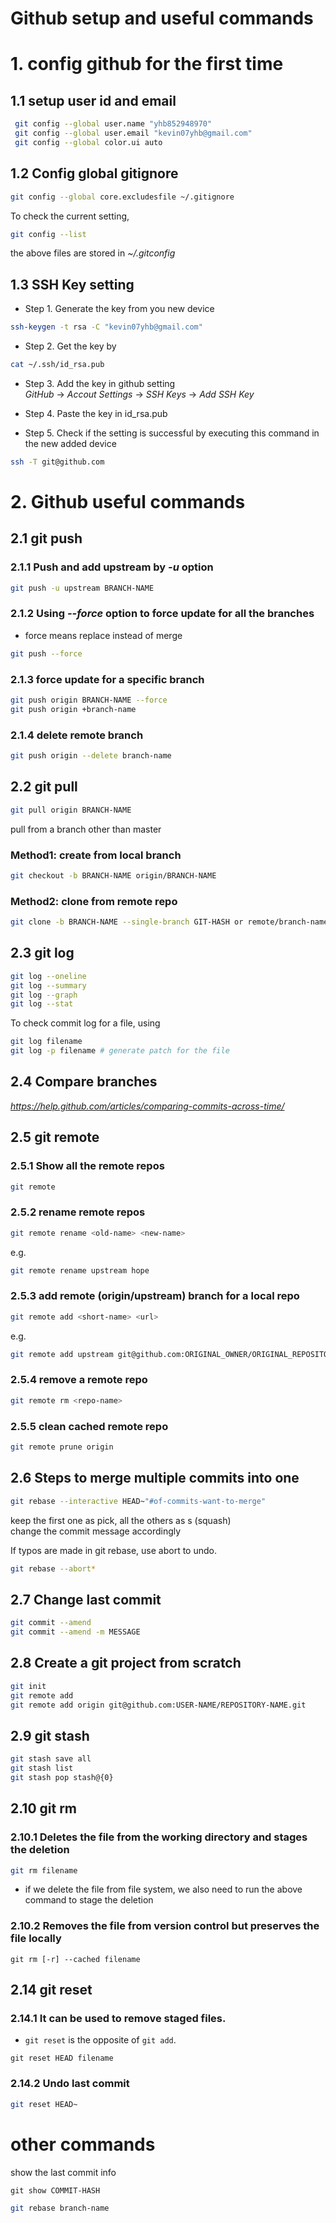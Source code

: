 Github setup and useful commands
================================

# 1. config github for the first time

## 1.1 setup user id and email
```bash
 git config --global user.name "yhb852948970" 
 git config --global user.email "kevin07yhb@gmail.com" 
 git config --global color.ui auto 
```
## 1.2 Config global gitignore
```bash
git config --global core.excludesfile ~/.gitignore
```

To check the current setting,
```bash
git config --list
```
the above files are stored in *~/.gitconfig* 

## 1.3 SSH Key setting
- Step 1. Generate the key from you new device
```bash
ssh-keygen -t rsa -C "kevin07yhb@gmail.com"
```
- Step 2. Get the key by 
```bash
cat ~/.ssh/id_rsa.pub 
```
- Step 3. Add the key in github setting <br />
*GitHub* -> *Accout Settings* -> *SSH Keys* -> *Add SSH Key*

- Step 4. Paste the key in id_rsa.pub
- Step 5. Check if the setting is successful by executing this command in the new added device
```bash
ssh -T git@github.com
```

# 2. Github useful commands

## 2.1 git push 
### 2.1.1 Push and add upstream by *-u* option
```bash
git push -u upstream BRANCH-NAME
```
### 2.1.2 Using *--force* option to force update for all the branches
- force means replace instead of merge
```bash
git push --force
```
### 2.1.3 force update for a specific branch
```bash
git push origin BRANCH-NAME --force
git push origin +branch-name
```
### 2.1.4 delete remote branch
```bash
git push origin --delete branch-name
```

## 2.2 git pull
```bash
git pull origin BRANCH-NAME
```
pull from a branch other than master <br />

### Method1: create from local branch
```bash
git checkout -b BRANCH-NAME origin/BRANCH-NAME
```
### Method2: clone from remote repo
```bash
git clone -b BRANCH-NAME --single-branch GIT-HASH or remote/branch-name 
```

## 2.3 git log
```bash
git log --oneline
git log --summary
git log --graph
git log --stat
```
To check commit log for a file, using
```bash
git log filename
git log -p filename # generate patch for the file
```

## 2.4 Compare branches
*https://help.github.com/articles/comparing-commits-across-time/*


## 2.5 git remote
### 2.5.1 Show all the remote repos
```bash
git remote 
```
### 2.5.2 rename remote repos
```bash
git remote rename <old-name> <new-name>
```
e.g. 
```bash
git remote rename upstream hope
```
### 2.5.3 add remote (origin/upstream) branch for a local repo
```bash
git remote add <short-name> <url>
```
e.g.
```bash
git remote add upstream git@github.com:ORIGINAL_OWNER/ORIGINAL_REPOSITORY.git
```
### 2.5.4 remove a remote repo
```bash
git remote rm <repo-name>
```
### 2.5.5 clean cached remote repo
```bash
git remote prune origin
```

## 2.6 Steps to merge multiple commits into one
```bash
git rebase --interactive HEAD~"#of-commits-want-to-merge"
```
keep the first one as pick, all the others as s (squash) <br />
change the commit message accordingly <br />

If typos are made in git rebase, use abort to undo.<br />
```bash
git rebase --abort*  
```

## 2.7 Change last commit
```bash
git commit --amend
git commit --amend -m MESSAGE
```

## 2.8 Create a git project from scratch
```bash
git init
git remote add
git remote add origin git@github.com:USER-NAME/REPOSITORY-NAME.git
```

## 2.9 git stash
```bash
git stash save all
git stash list
git stash pop stash@{0}
```

## 2.10 git rm
### 2.10.1 Deletes the file from the working directory and stages the deletion
```bash
git rm filename
```
- if we delete the file from file system, we also need to run the above command to stage the deletion
### 2.10.2 Removes the file from version control but preserves the file locally <br />
```
git rm [-r] --cached filename
```

## 2.14 git reset
### 2.14.1 It can be used to remove staged files.  
- `git reset` is the opposite of `git add`.   <br />
```
git reset HEAD filename
```
### 2.14.2 Undo last commit
```bash
git reset HEAD~
```

# other commands

show the last commit info <br />
```
git show COMMIT-HASH
```
```bash
git rebase branch-name
```
